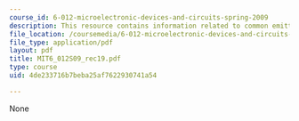 ```yaml
---
course_id: 6-012-microelectronic-devices-and-circuits-spring-2009
description: This resource contains information related to common emitter amplifier.
file_location: /coursemedia/6-012-microelectronic-devices-and-circuits-spring-2009/4de233716b7beba25af7622930741a54_MIT6_012S09_rec19.pdf
file_type: application/pdf
layout: pdf
title: MIT6_012S09_rec19.pdf
type: course
uid: 4de233716b7beba25af7622930741a54

---
```

None